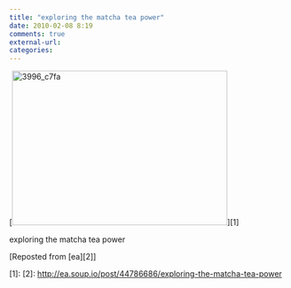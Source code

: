 ```yaml
---
title: "exploring the matcha tea power"
date: 2010-02-08 8:19
comments: true
external-url:
categories:
---
```

[<img src="http://c.asset.soup.io/asset/0678/3996_c7fa.jpeg" width="388" height="279" alt="3996_c7fa" />][1]

exploring the matcha tea power

[Reposted from [ea][2]]

  [1]: 
  [2]: http://ea.soup.io/post/44786686/exploring-the-matcha-tea-power
